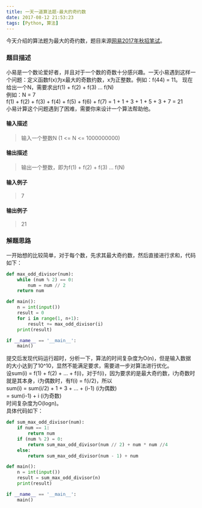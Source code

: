 ```yaml
---
title: 一天一道算法题-最大的奇约数
date: 2017-08-12 21:53:23
tags: [Python, 算法]
---
```


今天介绍的算法题为最大的奇约数，题目来源[网易2017年秋招笔试](https://www.nowcoder.com/question/next?pid=2811407&qid=46572&tid=9838879)。
<!--more-->

### 题目描述

小易是一个数论爱好者，并且对于一个数的奇数十分感兴趣。一天小易遇到这样一个问题：定义函数f(x)为x最大的奇数约数，x为正整数。例如：f(44) = 11。
现在给出一个N，需要求出f(1) + f(2) + f(3) ... f(N)  
例如：N = 7  
f(1) + f(2) + f(3) + f(4) + f(5) + f(6) + f(7) = 1 + 1 + 3 + 1 + 5 + 3 + 7 = 21  
小易计算这个问题遇到了困难，需要你来设计一个算法帮助他。

#### 输入描述
<blockquote>
	输入一个整数N (1 <= N <= 1000000000)
</blockquote>

#### 输出描述
<blockquote>
	输出一个整数，即为f(1) + f(2) + f(3) ... f(N)
</blockquote>

#### 输入例子
<blockquote>
	7
</blockquote>

#### 输出例子
<blockquote>
	21
</blockquote>

### 解题思路

一开始想的比较简单，对于每个数，先求其最大奇约数，然后直接进行求和，代码如下：

``` Python
def max_odd_divisor(num):
    while (num % 2) == 0:
        num = num // 2
    return num

def main():
    n = int(input())
    result = 0
    for i in range(1, n+1):
        result += max_odd_divisor(i)
    print(result)

if __name__ == '__main__':
    main()
```

提交后发现代码运行超时，分析一下，算法的时间复杂度为O(n)，但是输入数据的大小达到了10^10，显然不能满足要求，需要进一步对算法进行优化。  
设sum(i) = f(1) + f(2) + ... + f(i)，对于f(i)，因为要求的是最大奇约数，i为奇数时就是其本身，i为偶数时，有f(i) = f(i/2)，所以  
sum(i) = sum(i/2) + 1 + 3 + ... + (i-1) (i为偶数)  
       = sum(i-1) + i (i为奇数)  
时间复杂度为O(logn)。  
具体代码如下：

``` Python
def sum_max_odd_divisor(num):
    if num == 1:
        return num
    if (num % 2) = 0:
        return sum_max_odd_divisor(num // 2) + num * num //4
    else:
        return sum_max_odd_divisor(num - 1) + num

def main():
    n = int(input())
    result = sum_max_odd_divisor(n)
    print(result)

if __name__ == '__main__':
    main()
```